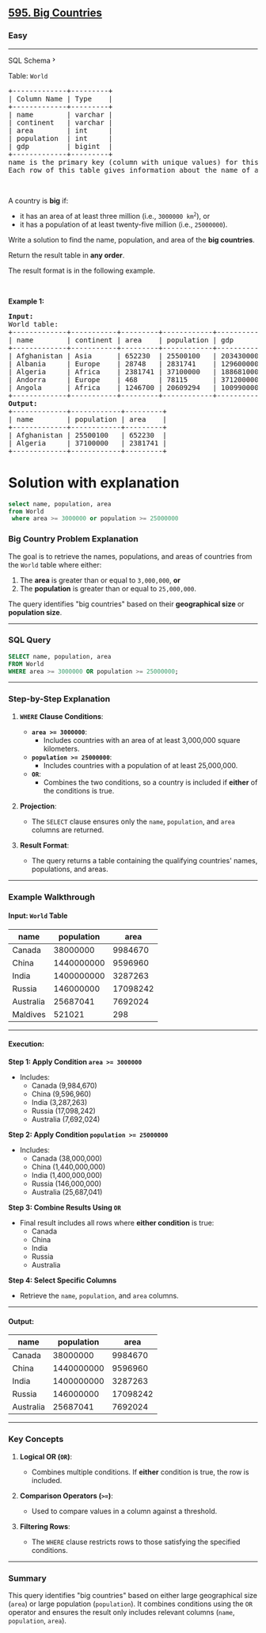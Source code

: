 <h2><a href="https://leetcode.com/problems/big-countries/">595. Big Countries</a></h2><h3>Easy</h3><hr><div class="sql-schema-wrapper__3VBi"><a class="sql-schema-link__3cEg">SQL Schema<svg viewBox="0 0 24 24" width="1em" height="1em" class="icon__1Md2"><path fill-rule="evenodd" d="M10 6L8.59 7.41 13.17 12l-4.58 4.59L10 18l6-6z"></path></svg></a></div><div><p>Table: <code>World</code></p>

<pre>+-------------+---------+
| Column Name | Type    |
+-------------+---------+
| name        | varchar |
| continent   | varchar |
| area        | int     |
| population  | int     |
| gdp         | bigint  |
+-------------+---------+
name is the primary key (column with unique values) for this table.
Each row of this table gives information about the name of a country, the continent to which it belongs, its area, the population, and its GDP value.
</pre>

<p>&nbsp;</p>

<p>A country is <strong>big</strong> if:</p>

<ul>
	<li>it has an area of at least&nbsp;three million (i.e., <code>3000000 km<sup>2</sup></code>), or</li>
	<li>it has a population of at least&nbsp;twenty-five million (i.e., <code>25000000</code>).</li>
</ul>

<p>Write a solution to find the name, population, and area of the <strong>big countries</strong>.</p>

<p>Return the result table in <strong>any order</strong>.</p>

<p>The result format is in the following example.</p>

<p>&nbsp;</p>
<p><strong class="example">Example 1:</strong></p>

<pre><strong>Input:</strong> 
World table:
+-------------+-----------+---------+------------+--------------+
| name        | continent | area    | population | gdp          |
+-------------+-----------+---------+------------+--------------+
| Afghanistan | Asia      | 652230  | 25500100   | 20343000000  |
| Albania     | Europe    | 28748   | 2831741    | 12960000000  |
| Algeria     | Africa    | 2381741 | 37100000   | 188681000000 |
| Andorra     | Europe    | 468     | 78115      | 3712000000   |
| Angola      | Africa    | 1246700 | 20609294   | 100990000000 |
+-------------+-----------+---------+------------+--------------+
<strong>Output:</strong> 
+-------------+------------+---------+
| name        | population | area    |
+-------------+------------+---------+
| Afghanistan | 25500100   | 652230  |
| Algeria     | 37100000   | 2381741 |
+-------------+------------+---------+
</pre>
</div>

# Solution with explanation 
``` sql []
select name, population, area
from World
 where area >= 3000000 or population >= 25000000
```
### **Big Country Problem Explanation**

The goal is to retrieve the names, populations, and areas of countries from the `World` table where either:

1. The **area** is greater than or equal to `3,000,000`, **or** 
2. The **population** is greater than or equal to `25,000,000`.

The query identifies "big countries" based on their **geographical size** or **population size**.

---

### **SQL Query**

```sql
SELECT name, population, area
FROM World
WHERE area >= 3000000 OR population >= 25000000;
```

---

### **Step-by-Step Explanation**

1. **`WHERE` Clause Conditions**:
   - **`area >= 3000000`**:
     - Includes countries with an area of at least 3,000,000 square kilometers.
   - **`population >= 25000000`**:
     - Includes countries with a population of at least 25,000,000.
   - **`OR`**:
     - Combines the two conditions, so a country is included if **either** of the conditions is true.

2. **Projection**:
   - The `SELECT` clause ensures only the `name`, `population`, and `area` columns are returned.

3. **Result Format**:
   - The query returns a table containing the qualifying countries' names, populations, and areas.

---

### **Example Walkthrough**

#### Input: `World` Table

| name       | population   | area       |
|------------|--------------|------------|
| Canada     | 38000000     | 9984670    |
| China      | 1440000000   | 9596960    |
| India      | 1400000000   | 3287263    |
| Russia     | 146000000    | 17098242   |
| Australia  | 25687041     | 7692024    |
| Maldives   | 521021       | 298        |

---

#### Execution:

**Step 1: Apply Condition `area >= 3000000`**
- Includes: 
  - Canada (9,984,670)
  - China (9,596,960)
  - India (3,287,263)
  - Russia (17,098,242)
  - Australia (7,692,024)

**Step 2: Apply Condition `population >= 25000000`**
- Includes:
  - Canada (38,000,000)
  - China (1,440,000,000)
  - India (1,400,000,000)
  - Russia (146,000,000)
  - Australia (25,687,041)

**Step 3: Combine Results Using `OR`**
- Final result includes all rows where **either condition** is true:
  - Canada
  - China
  - India
  - Russia
  - Australia

**Step 4: Select Specific Columns**
- Retrieve the `name`, `population`, and `area` columns.

---

#### Output:

| name       | population   | area       |
|------------|--------------|------------|
| Canada     | 38000000     | 9984670    |
| China      | 1440000000   | 9596960    |
| India      | 1400000000   | 3287263    |
| Russia     | 146000000    | 17098242   |
| Australia  | 25687041     | 7692024    |

---

### **Key Concepts**

1. **Logical OR (`OR`)**:
   - Combines multiple conditions. If **either** condition is true, the row is included.

2. **Comparison Operators (`>=`)**:
   - Used to compare values in a column against a threshold.

3. **Filtering Rows**:
   - The `WHERE` clause restricts rows to those satisfying the specified conditions.

---

### **Summary**

This query identifies "big countries" based on either large geographical size (`area`) or large population (`population`). It combines conditions using the `OR` operator and ensures the result only includes relevant columns (`name`, `population`, `area`).
